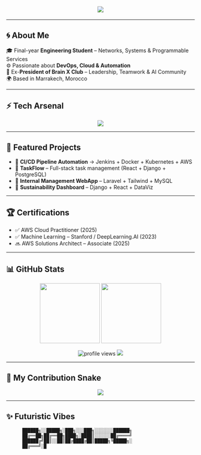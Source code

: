 <!-- Omar Lahjouji GitHub Profile README -->

<h1 align="center">
  <img src="https://readme-typing-svg.herokuapp.com?font=Orbitron&size=35&color=00F7FF&center=true&vCenter=true&width=850&height=70&lines=🚀+Omar+Lahjouji;💻+DevOps+%7C+Cloud+%7C+Automation;⚡+Building+Scalable+Futures" />
</h1>

---

## 🌀 About Me
🎓 Final-year **Engineering Student** – Networks, Systems & Programmable Services  
⚙️ Passionate about **DevOps, Cloud & Automation**  
🧠 Ex-**President of Brain X Club** – Leadership, Teamwork & AI Community  
🌍 Based in Marrakech, Morocco  

---

## ⚡ Tech Arsenal
<p align="center">
  <img src="https://skillicons.dev/icons?i=aws,docker,kubernetes,terraform,jenkins,ansible,git,github,linux,python,java,js,react,django,laravel,mysql,postgresql" />
</p>

---

## 🚀 Featured Projects
- 🔹 **CI/CD Pipeline Automation** → Jenkins + Docker + Kubernetes + AWS  
- 🔹 **TaskFlow** – Full-stack task management (React + Django + PostgreSQL)  
- 🔹 **Internal Management WebApp** – Laravel + Tailwind + MySQL  
- 🔹 **Sustainability Dashboard** – Django + React + DataViz  

---

## 🏆 Certifications
- ✅ AWS Cloud Practitioner (2025)  
- ✅ Machine Learning – Stanford / DeepLearning.AI (2023)  
- 🔜 AWS Solutions Architect – Associate (2025)  

---

## 📊 GitHub Stats
<p align="center">
  <img src="https://github-readme-stats.vercel.app/api?username=YOUR_GITHUB_USERNAME&show_icons=true&theme=radical&hide_border=true" height="160"/>
  <img src="https://streak-stats.demolab.com?user=YOUR_GITHUB_USERNAME&theme=radical&hide_border=true" height="160"/>
</p>

<p align="center">
  <img src="https://komarev.com/ghpvc/?username=YOUR_GITHUB_USERNAME&style=flat-square&color=00F7FF" alt="profile views"/>
  <img src="https://img.shields.io/github/followers/YOUR_GITHUB_USERNAME?style=flat-square&color=00F7FF"/>
</p>

---

## 🐍 My Contribution Snake
<p align="center">
  <img src="https://raw.githubusercontent.com/YOUR_GITHUB_USERNAME/YOUR_GITHUB_USERNAME/output/github-contribution-grid-snake.svg"/>
</p>

---

## ✨ Futuristic Vibes
```ascii
      ██████╗░░█████╗░███╗░░░███╗░░░░░░░██████╗
      ██╔══██╗██╔══██╗████╗░████║░░░░░░██╔════╝
      ██████╔╝██║░░██║██╔████╔██║█████╗╚█████╗░
      ██╔═══╝░█
